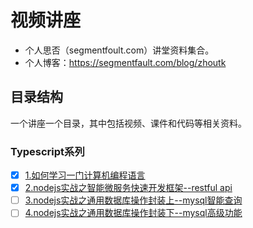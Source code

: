 # 视频讲座
- 个人思否（segmentfoult.com）讲堂资料集合。
- 个人博客：https://segmentfault.com/blog/zhoutk
## 目录结构
一个讲座一个目录，其中包括视频、课件和代码等相关资料。
### Typescript系列
- [x] [1.如何学习一门计算机编程语言](https://github.com/zhoutk/sifou/tree/master/001.运用typescript进行node.js后端开发精要)
- [x] [2.nodejs实战之智能微服务快速开发框架--restful api](https://github.com/zhoutk/sifou/tree/master/002.nodejs实战之智能微服务快速开发框架)
- [ ] [3.nodejs实战之通用数据库操作封装上--mysql智能查询](https://github.com/zhoutk/sifou/tree/master/003.nodejs实战之通用数据库操作封装上)
- [ ] [4.nodejs实战之通用数据库操作封装下--mysql高级功能](https://github.com/zhoutk/sifou/tree/master/004.nodejs实战之通用数据库操作封装下)
